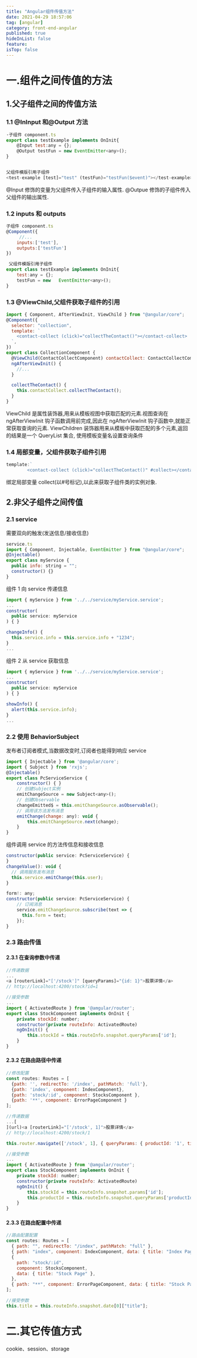 ```yaml
---
title: "Angular组件传值方法"
date: 2021-04-29 18:57:06
tag: [angular]
category: front-end-angular
published: true
hideInList: false
feature:
isTop: false
---
```


# 一.组件之间传值的方法

## 1.父子组件之间的传值方法

### 1.1 @InInput 和@Output 方法

```javascript
·子组件 component.ts
export class testExample implements OnInit{
	@Input test:any = {};
	@Output testFun = new EventEmitter<any>();
}


父组件模版引用子组件
<test-example [test]="test" (testFun)="testFun($event)"></test-example>
```

@Input 修饰的变量为父组件传入子组件的输入属性. @Outpue 修饰的子组件传入父组件的输出属性.

### 1.2 inputs 和 outputs

```javascript
子组件 component.ts
@Component({
     //...
    inputs:['test'],
    outputs:['testFun']
})

 父组件模版引用子组件
export class testExample implements OnInit{
    test:any = {};
    testFun = new 	EventEmitter<any>();
}
```

### 1.3 @ViewChild,父组件获取子组件的引用

```javascript
import { Component, AfterViewInit, ViewChild } from "@angular/core";
@Component({
  selector: "collection",
  template: `
    <contact-collect (click)="collectTheContact()"></contact-collect>
  `,
})
export class CollectionComponent {
  @ViewChild(ContactCollectComponent) contactCollect: ContactCollectComponent;
  ngAfterViewInit() {
    //...
  }

  collectTheContact() {
    this.contactCollect.collectTheContact();
  }
}
```

ViewChild 是属性装饰器,用来从模板视图中获取匹配的元素.视图查询在 ngAfterViewInit 钩子函数调用前完成,因此在 ngAfterViewInit 钩子函数中,就能正常获取查询的元素.
ViewChildren 装饰器用来从模板中获取匹配的多个元素,返回的结果是一个 QueryList 集合, 使用模板变量名设置查询条件

### 1.4 局部变量，父组件获取子组件引用

```javascript
template:`
        <contact-collect (click)="collectTheContact()" #collect></contact-collect>
```

绑定局部变量 collect(以#号标记),以此来获取子组件类的实例对象.

## 2.非父子组件之间传值

### 2.1 service

需要双向的触发(发送信息/接收信息)

```javascript
service.ts
import { Component, Injectable, EventEmitter } from "@angular/core";
@Injectable()
export class myService {
  public info: string = "";
  constructor() {}
}
```

组件 1 向 service 传递信息

```javascript
import { myService } from '../../service/myService.service';
...
constructor(
  public service: myService
) { }

changeInfo() {
  this.service.info = this.service.info + "1234";
}
...
```

组件 2 从 service 获取信息

```javascript
import { myService } from '../../service/myService.service';
...
constructor(
  public service: myService
) { }

showInfo() {
  alert(this.service.info);
}
...
```

### 2.2 使用 BehaviorSubject

发布者订阅者模式,当数据改变时,订阅者也能得到响应
service

```javascript
import { Injectable } from '@angular/core';
import { Subject } from 'rxjs';
@Injectable()
export class PcServiceService {
    constructor() { }
    // 创建Subject实例
    emitChangeSource = new Subject<any>();
    // 创建Observable
    changeEmitted$ = this.emitChangeSource.asObservable();
    // 调用该方法发布消息
    emitChange(change: any): void {
        this.emitChangeSource.next(change);
    }
}
```

组件调用 service 的方法传信息和接收信息

```javascript
constructor(public service: PcServiceService) {
}
changeValue(): void {
  // 调用服务发布消息
  this.service.emitChange(this.user);
}

form!: any;
constructor(public service: PcServiceService) {
    // 订阅消息
    service.emitChangeSource.subscribe(text => {
      this.form = text;
    });
}
```

### 2.3 路由传值

#### 2.3.1 在查询参数中传递

```javascript
//传递数据
...
<a [routerLink]="['/stock']" [queryParams]="{id: 1}">股票详情</a>
// http://localhost:4200/stock?id=1

//接受参数
...
import { ActivatedRoute } from '@amgular/router';
export class StockComponent implements OnInit {
    private stockId: number;
    constructor(private routeInfo: ActivatedRoute)
    ngOnInit() {
        this.stockId = this.routeInfo.snapshot.queryParams['id'];
    }
}
```

#### 2.3.2 在路由路径中传递

```javascript
//修改配置
const routes: Routes = [
  {path: '', redirectTo: '/index', pathMatch: 'full'},
  {path: 'index', component: IndexComponent},
  {path: 'stock/:id', component: StocksComponent },
  {path: '**', component: ErrorPageComponent }
];

//传递数据
...[
](url)<a [routerLink]="['/stock', 1]">股票详情</a>
// http://localhost:4200/stock/1

this.router.navigate(['/stock', 1], { queryParams: { productId: '1', title: 'moon' } });

//接受参数
...
import { ActivatedRoute } from '@amgular/router';
export class StockComponent implements OnInit {
    private stockId: number;
    constructor(private routeInfo: ActivatedRoute)
    ngOnInit() {
        this.stockId = this.routeInfo.snapshot.params['id'];
        this.productId = this.routeInfo.snapshot.queryParams['productId'];
    }
}
```

#### 2.3.3 在路由配置中传递

```javascript
//路由配置配置
const routes: Routes = [
  { path: "", redirectTo: "/index", pathMatch: "full" },
  { path: "index", component: IndexComponent, data: { title: "Index Page" } },
  {
    path: "stock/:id",
    component: StocksComponent,
    data: { title: "Stock Page" },
  },
  { path: "**", component: ErrorPageComponent, data: { title: "Stock Page" } },
];

//接受参数
this.title = this.routeInfo.snapshot.date[0]["title"];
```

# 二.其它传值方式

cookie、session、storage
